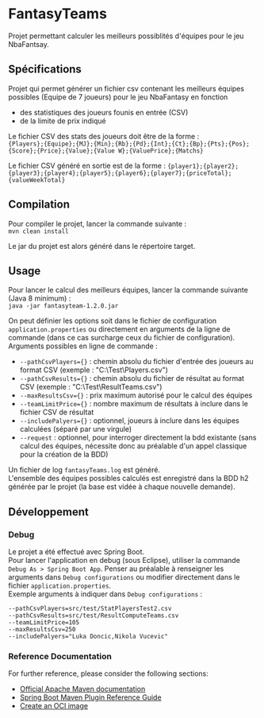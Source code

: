 # FantasyTeams

Projet permettant calculer les meilleurs possiblités d'équipes pour le jeu NbaFantsay.

## Spécifications

Projet qui permet générer un fichier csv contenant les meilleurs équipes possibles (Equipe de 7 joueurs) pour le jeu NbaFantasy en fonction 
- des statistiques des joueurs founis en entrée (CSV)
- de la limite de prix indiqué

Le fichier CSV des stats des joueurs doit être de la forme :  
`{Players};{Equipe};{MJ};{Min};{Rb};{Pd};{Int};{Ct};{Bp};{Pts};{Pos};{Score};{Price};{Value};{Value W};{ValuePrice};{Matchs}`

Le fichier CSV généré en sortie est de la forme : 
`{player1};{player2};{player3};{player4};{player5};{player6};{player7};{priceTotal};{valueWeekTotal}`


## Compilation

Pour compiler le projet, lancer la commande suivante :  
`mvn clean install`

Le jar du projet est alors généré dans le répertoire target.

## Usage

Pour lancer le calcul des meilleurs équipes, lancer la commande suivante (Java 8 minimum) :  
`java -jar fantasyteam-1.2.0.jar` 

On peut définier les options soit dans le fichier de configuration `application.properties` ou directement en arguments de la ligne de commande (dans ce cas surcharge ceux du fichier de configuration).  
Arguments possibles en ligne de commande :
- `--pathCsvPlayers={}` : chemin absolu du fichier d'entrée des joueurs au format CSV  (exemple : "C:\Test\Players.csv")
- `--pathCsvResults={}` : chemin absolu du fichier de résultat au format CSV (exemple : "C:\Test\ResultTeams.csv")
- `--maxResultsCsv={}` : prix maximum autorisé pour le calcul des équipes
- `--teamLimitPrice={}` : nombre maximum de résultats à inclure dans le fichier CSV de résultat
- `--includePalyers={}` : optionnel, joueurs à inclure dans les équipes calculées (séparé par une virgule)
- `--request` : optionnel, pour interroger directement la bdd existante (sans calcul des équipes, nécessite donc au préalable d'un appel classique pour la création de la BDD)

Un fichier de log `fantasyTeams.log` est généré.  
L'ensemble des équipes possibles calculés est enregistré dans la BDD h2 générée par le projet (la base est vidée à chaque nouvelle demande).

## Développement

### Debug 

Le projet a été effectué avec Spring Boot.  
Pour lancer l'application en debug (sous Eclipse), utiliser la commande `Debug As > Spring Boot App`. 
Penser au préalable à renseigner les arguments dans `Debug configurations` ou modifier directement dans le fichier `application.properties`.  
Exemple arguments à indiquer dans `Debug configurations` : 

```
--pathCsvPlayers=src/test/StatPlayersTest2.csv
--pathCsvResults=src/test/ResultComputeTeams.csv
--teamLimitPrice=105
--maxResultsCsv=250
--includePalyers="Luka Doncic,Nikola Vucevic"  
```

### Reference Documentation
For further reference, please consider the following sections:

* [Official Apache Maven documentation](https://maven.apache.org/guides/index.html)
* [Spring Boot Maven Plugin Reference Guide](https://docs.spring.io/spring-boot/docs/2.3.3.RELEASE/maven-plugin/reference/html/)
* [Create an OCI image](https://docs.spring.io/spring-boot/docs/2.3.3.RELEASE/maven-plugin/reference/html/#build-image)
